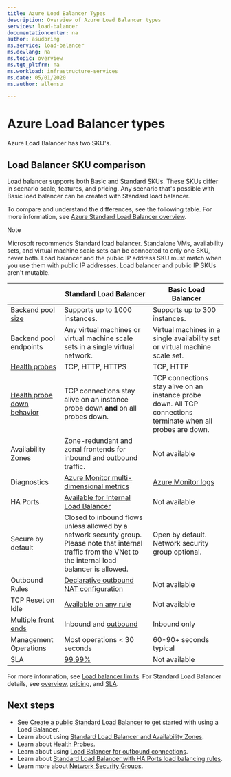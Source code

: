 ```yaml
---
title: Azure Load Balancer Types
description: Overview of Azure Load Balancer types
services: load-balancer
documentationcenter: na
author: asudbring
ms.service: load-balancer
ms.devlang: na
ms.topic: overview
ms.tgt_pltfrm: na
ms.workload: infrastructure-services
ms.date: 05/01/2020
ms.author: allensu

---
```

# Azure Load Balancer types

Azure Load Balancer has two SKU's.

## <a name="skus"></a> Load Balancer SKU comparison

Load balancer supports both Basic and Standard SKUs. These SKUs differ in scenario scale, features, and pricing. Any scenario that's possible with Basic load balancer can be created with Standard load balancer.

To compare and understand the differences, see the following table. For more information, see [Azure Standard Load Balancer overview](load-balancer-standard-overview.md).

>[!NOTE]
> Microsoft recommends Standard load balancer.
Standalone VMs, availability sets, and virtual machine scale sets can be connected to only one SKU, never both. Load balancer and the public IP address SKU must match when you use them with public IP addresses. Load balancer and public IP SKUs aren't mutable.

| | Standard Load Balancer | Basic Load Balancer |
| --- | --- | --- |
| [Backend pool size](https://docs.microsoft.com/azure/azure-resource-manager/management/azure-subscription-service-limits#load-balancer) | Supports up to 1000 instances. | Supports up to 300 instances. |
| Backend pool endpoints | Any virtual machines or virtual machine scale sets in a single virtual network. | Virtual machines in a single availability set or virtual machine scale set. |
| [Health probes](./load-balancer-custom-probe-overview.md#types) | TCP, HTTP, HTTPS | TCP, HTTP |
| [Health probe down behavior](./load-balancer-custom-probe-overview.md#probedown) | TCP connections stay alive on an instance probe down __and__ on all probes down. | TCP connections stay alive on an instance probe down. All TCP connections terminate when all probes are down. |
| Availability Zones | Zone-redundant and zonal frontends for inbound and outbound traffic. | Not available |
| Diagnostics | [Azure Monitor multi-dimensional metrics](./load-balancer-standard-diagnostics.md) | [Azure Monitor logs](./load-balancer-monitor-log.md) |
| HA Ports | [Available for Internal Load Balancer](./load-balancer-ha-ports-overview.md) | Not available |
| Secure by default | Closed to inbound flows unless allowed by a network security group. Please note that internal traffic from the VNet to the internal load balancer is allowed. | Open by default. Network security group optional. |
| Outbound Rules | [Declarative outbound NAT configuration](./load-balancer-outbound-rules-overview.md) | Not available |
| TCP Reset on Idle | [Available on any rule](./load-balancer-tcp-reset.md) | Not available |
| [Multiple front ends](./load-balancer-multivip-overview.md) | Inbound and [outbound](./load-balancer-outbound-connections.md) | Inbound only |
| Management Operations | Most operations < 30 seconds | 60-90+ seconds typical |
| SLA | [99.99%](https://azure.microsoft.com/support/legal/sla/load-balancer/v1_0/) | Not available | 

For more information, see [Load balancer limits](https://docs.microsoft.com/azure/azure-resource-manager/management/azure-subscription-service-limits#load-balancer). For Standard Load Balancer details, see [overview](load-balancer-standard-overview.md), [pricing](https://aka.ms/lbpricing), and [SLA](https://aka.ms/lbsla).

## Next steps

- See [Create a public Standard Load Balancer](quickstart-load-balancer-standard-public-portal.md) to get started with using a Load Balancer.
- Learn about using [Standard Load Balancer and Availability Zones](load-balancer-standard-availability-zones.md).
- Learn about [Health Probes](load-balancer-custom-probe-overview.md).
- Learn about using [Load Balancer for outbound connections](load-balancer-outbound-connections.md).
- Learn about [Standard Load Balancer with HA Ports load balancing rules](load-balancer-ha-ports-overview.md).
- Learn more about [Network Security Groups](../virtual-network/security-overview.md).
